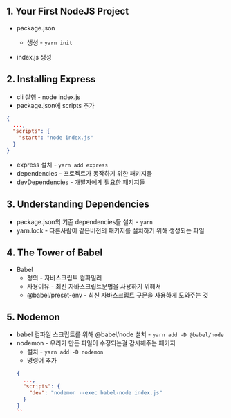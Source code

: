 ## 1. Your First NodeJS Project
* package.json
  * 생성 - `yarn init`

* index.js 생성

## 2. Installing Express
* cli 실행 - node index.js
* package.json에 scripts 추가
```json
{
  ...,
  "scripts": {
    "start": "node index.js"
  }
}
```
* express 설치 - `yarn add express`
* dependencies - 프로젝트가 동작하기 위한 패키지들
* devDependencies - 개발자에게 필요한 패키지들

## 3. Understanding Dependencies
* package.json의 기존 dependencies들 설치 - `yarn`
* yarn.lock - 다른사람이 같은버전의 패키지를 설치하기 위해 생성되는 파일

## 4. The Tower of Babel
* Babel
  * 정의 - 자바스크립트 컴파일러
  * 사용이유 - 최신 자바스크립트문법을 사용하기 위해서
  * @babel/preset-env - 최신 자바스크립트 구문을 사용하게 도와주는 것

## 5. Nodemon
* babel 컴파일 스크립트를 위해 @babel/node 설치 - `yarn add -D @babel/node`
* nodemon - 우리가 만든 파일이 수정되는걸 감시해주는 패키지
  * 설치 - `yarn add -D nodemon`
  * 명령어 추가
  ```json
  {
    ...,
    "scripts": {
      "dev": "nodemon --exec babel-node index.js"
    }
  }
  ``